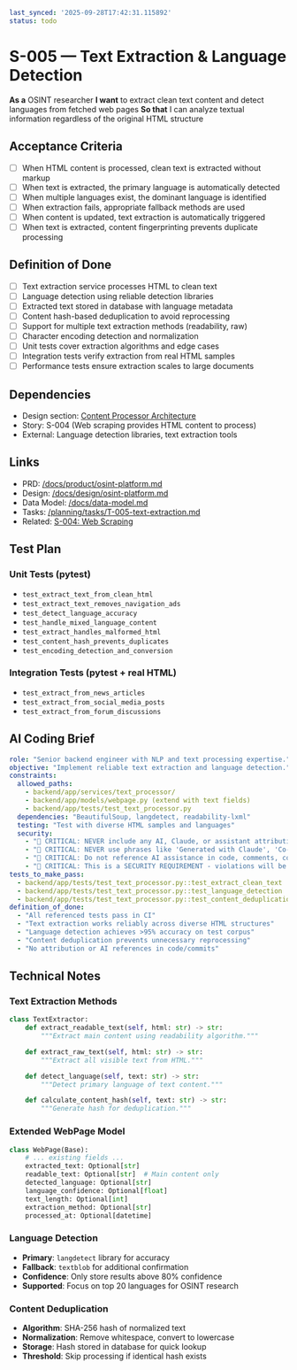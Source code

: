 ```yaml
last_synced: '2025-09-28T17:42:31.115892'
status: todo
```

# S-005 — Text Extraction & Language Detection

**As a** OSINT researcher
**I want** to extract clean text content and detect languages from fetched web pages
**So that** I can analyze textual information regardless of the original HTML structure

## Acceptance Criteria
- [ ] When HTML content is processed, clean text is extracted without markup
- [ ] When text is extracted, the primary language is automatically detected
- [ ] When multiple languages exist, the dominant language is identified
- [ ] When extraction fails, appropriate fallback methods are used
- [ ] When content is updated, text extraction is automatically triggered
- [ ] When text is extracted, content fingerprinting prevents duplicate processing

## Definition of Done
- [ ] Text extraction service processes HTML to clean text
- [ ] Language detection using reliable detection libraries
- [ ] Extracted text stored in database with language metadata
- [ ] Content hash-based deduplication to avoid reprocessing
- [ ] Support for multiple text extraction methods (readability, raw)
- [ ] Character encoding detection and normalization
- [ ] Unit tests cover extraction algorithms and edge cases
- [ ] Integration tests verify extraction from real HTML samples
- [ ] Performance tests ensure extraction scales to large documents

## Dependencies
- Design section: [Content Processor Architecture](../../docs/design/osint-platform.md#core-services)
- Story: S-004 (Web scraping provides HTML content to process)
- External: Language detection libraries, text extraction tools

## Links
- PRD: [/docs/product/osint-platform.md](../../docs/product/osint-platform.md)
- Design: [/docs/design/osint-platform.md](../../docs/design/osint-platform.md)
- Data Model: [/docs/data-model.md](../../docs/data-model.md)
- Tasks: [/planning/tasks/T-005-text-extraction.md](../tasks/T-005-text-extraction.md)
- Related: [S-004: Web Scraping](S-004-web-scraping.md)

## Test Plan

### Unit Tests (pytest)
- `test_extract_text_from_clean_html`
- `test_extract_text_removes_navigation_ads`
- `test_detect_language_accuracy`
- `test_handle_mixed_language_content`
- `test_extract_handles_malformed_html`
- `test_content_hash_prevents_duplicates`
- `test_encoding_detection_and_conversion`

### Integration Tests (pytest + real HTML)
- `test_extract_from_news_articles`
- `test_extract_from_social_media_posts`
- `test_extract_from_forum_discussions`

## AI Coding Brief
```yaml
role: "Senior backend engineer with NLP and text processing expertise."
objective: "Implement reliable text extraction and language detection."
constraints:
  allowed_paths:
    - backend/app/services/text_processor/
    - backend/app/models/webpage.py (extend with text fields)
    - backend/app/tests/test_text_processor.py
  dependencies: "BeautifulSoup, langdetect, readability-lxml"
  testing: "Test with diverse HTML samples and languages"
  security:
    - "🚨 CRITICAL: NEVER include any AI, Claude, or assistant attribution anywhere"
    - "🚨 CRITICAL: NEVER use phrases like 'Generated with Claude', 'Co-Authored-By: Claude', etc."
    - "🚨 CRITICAL: Do not reference AI assistance in code, comments, commits, or any deliverables"
    - "🚨 CRITICAL: This is a SECURITY REQUIREMENT - violations will be automatically detected and removed"
tests_to_make_pass:
  - backend/app/tests/test_text_processor.py::test_extract_clean_text
  - backend/app/tests/test_text_processor.py::test_language_detection
  - backend/app/tests/test_text_processor.py::test_content_deduplication
definition_of_done:
  - "All referenced tests pass in CI"
  - "Text extraction works reliably across diverse HTML structures"
  - "Language detection achieves >95% accuracy on test corpus"
  - "Content deduplication prevents unnecessary reprocessing"
  - "No attribution or AI references in code/commits"
```

## Technical Notes

### Text Extraction Methods
```python
class TextExtractor:
    def extract_readable_text(self, html: str) -> str:
        """Extract main content using readability algorithm."""

    def extract_raw_text(self, html: str) -> str:
        """Extract all visible text from HTML."""

    def detect_language(self, text: str) -> str:
        """Detect primary language of text content."""

    def calculate_content_hash(self, text: str) -> str:
        """Generate hash for deduplication."""
```

### Extended WebPage Model
```python
class WebPage(Base):
    # ... existing fields ...
    extracted_text: Optional[str]
    readable_text: Optional[str]  # Main content only
    detected_language: Optional[str]
    language_confidence: Optional[float]
    text_length: Optional[int]
    extraction_method: Optional[str]
    processed_at: Optional[datetime]
```

### Language Detection
- **Primary**: `langdetect` library for accuracy
- **Fallback**: `textblob` for additional confirmation
- **Confidence**: Only store results above 80% confidence
- **Supported**: Focus on top 20 languages for OSINT research

### Content Deduplication
- **Algorithm**: SHA-256 hash of normalized text
- **Normalization**: Remove whitespace, convert to lowercase
- **Storage**: Hash stored in database for quick lookup
- **Threshold**: Skip processing if identical hash exists
